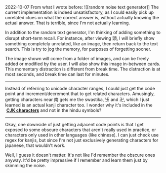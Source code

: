 2022-10-07
From what I wrote before: ![[random noise text generator]]
The current implementation is indeed unsatisfactory, as I could easily pick up unrelated clues on what the correct answer is, without actually knowing the actual answer. That is terrible, since I'm not actually learning.

In addition to the random text generator, I'm thinking of adding something to disrupt short-term recall. For instance, after viewing 頭, I will briefly show something completely unrelated, like an image, then return back to the text search. This is try to jog the memory, for purposes of forgetting sooner.

The image shown will come from a folder of images, and can be freely added or modified by the user. I will also show this image in-between cards. This momentary distraction is different from break time. The distraction is at most seconds, and break time can last for minutes.

---
Instead of referring to unicode character ranges, I could just get the code point and increment/decrement that to get related characters. Amusingly, getting characters near 南 gets me the swastika,  卐 and 卍, which I just learned is an actual kanji character too. I wonder why it's included in the  **[CJK characters](https://en.wikipedia.org/wiki/CJK_characters)** and not in the hindu symbols?

---
Okay, one downside of just getting adjacent code points is that I get exposed to some obscure characters that aren't really used in practice, or characters only used in other languages (like chinese). I can just check use regex for kanjis, but since I'm not just exclusively generating characters for japanese, that wouldn't work.

Well, I guess it doesn't matter. It's not like I'd remember the obscure ones anyway. It'd be pretty impressive if I remember and learn them just by skimming the noise.